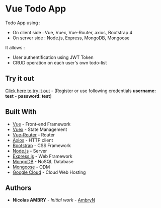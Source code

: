# Vue Todo App

Todo App using :
* On client side : Vue, Vuex, Vue-Router, axios, Bootstrap 4
* On server side : Node.js, Express, MongoDB, Mongoose

It allows :
* User authentification using JWT Token
* CRUD operation on each user's own todo-list


## Try it out

[Click here to try it out](https://vue-todo-na.appspot.com) - (Register or use following credentials **username: test** - **password: test**)

## Built With

* [Vue](https://vuejs.org/) - Front-end Framework
* [Vuex](https://vuex.vuejs.org) - State Management
* [Vue-Router](https://router.vuejs.org/) - Router
* [Axios](https://github.com/axios/axios) - HTTP client
* [Bootstrap](https://getbootstrap.com/) - CSS Framework
* [Node.js](https://nodejs.org/) - Server
* [Express.js](https://expressjs.com/) - Web Framework
* [MongoDB](https://www.mongodb.com/) - NoSQL Database
* [Mongoose](https://mongoosejs.com/) - ODM
* [Google Cloud](https://cloud.google.com/) - Cloud Web Hosting

## Authors

* **Nicolas AMBRY** - *Initial work* - [AmbryN](https://github.com/AmbryN)